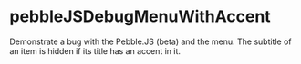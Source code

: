 # pebbleJSDebugMenuWithAccent
Demonstrate a bug with the Pebble.JS (beta) and the menu. The subtitle of an item is hidden if its title has an accent in it.

